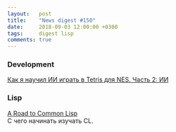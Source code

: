 ```yaml
---
layout:   post
title:    "News digest #150"
date:     2018-09-03 12:00:00 +0300
tags:     digest lisp
comments: true
---
```


### Development

[Как я научил ИИ играть в Tetris для NES. Часть 2: ИИ](https://habr.com/post/421065/)

### Lisp

[A Road to Common Lisp](http://stevelosh.com/blog/2018/08/a-road-to-common-lisp/)<br/>
С чего начинать изучать CL.
